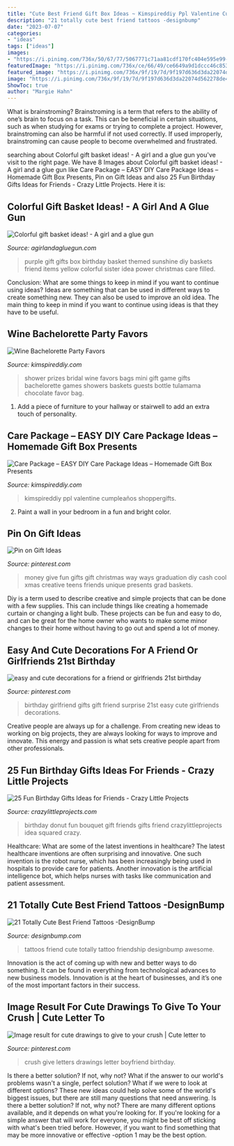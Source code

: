```yaml
---
title: "Cute Best Friend Gift Box Ideas ~ Kimspireddiy Ppl Valentine Cumpleaños Shoppergifts"
description: "21 totally cute best friend tattoos -designbump"
date: "2023-07-07"
categories:
- "ideas"
tags: ["ideas"]
images:
- "https://i.pinimg.com/736x/50/67/77/5067771c71aa81cdf170fc404e595e99--cash-gifts-graduation-gifts.jpg"
featuredImage: "https://i.pinimg.com/736x/ce/66/49/ce6649a9d1dccc46c8539e3cd1b48c79--birthday-ideas-for-girlfriend-girlfriend-gift.jpg"
featured_image: "https://i.pinimg.com/736x/9f/19/7d/9f197d636d3da22074d562278de4d0db.jpg"
image: "https://i.pinimg.com/736x/9f/19/7d/9f197d636d3da22074d562278de4d0db.jpg"
ShowToc: true
author: "Margie Hahn"
---
```



What is brainstroming?
Brainstroming is a term that refers to the ability of one’s brain to focus on a task. This can be beneficial in certain situations, such as when studying for exams or trying to complete a project. However, brainstroming can also be harmful if not used correctly. If used improperly, brainstroming can cause people to become overwhelmed and frustrated.

	

		
searching about Colorful gift basket ideas! - A girl and a glue gun you've visit to the right page. We have 8 Images about Colorful gift basket ideas! - A girl and a glue gun like Care Package – EASY DIY Care Package Ideas – Homemade Gift Box Presents, Pin on Gift Ideas and also 25 Fun Birthday Gifts Ideas for Friends - Crazy Little Projects. Here it is:
		
    
## Colorful Gift Basket Ideas! - A Girl And A Glue Gun

<img loading=lazy src="http://www.agirlandagluegun.com/wp-content/uploads/2016/01/1394c3fc9e9f496b9344db06ce7d751a.jpg" onerror="this.onerror=null;this.src='https://tse3.mm.bing.net/th?id=OIP.fA9hn_3bSJ9lKmd4mu4GvwHaJ6&amp;pid=15.1';" alt="Colorful gift basket ideas! - A girl and a glue gun">

_Source: agirlandagluegun.com_

>purple gift gifts box birthday basket themed sunshine diy baskets friend items yellow colorful sister idea power christmas care filled. 

	

Conclusion: What are some things to keep in mind if you want to continue using ideas?
Ideas are something that can be used in different ways to create something new. They can also be used to improve an old idea. The main thing to keep in mind if you want to continue using ideas is that they have to be useful.

    
## Wine Bachelorette Party Favors

<img loading=lazy src="https://kimspireddiy.com/wp-content/uploads/2018/02/mini-wine-favors.jpg" onerror="this.onerror=null;this.src='https://tse1.mm.bing.net/th?id=OIP.4nWZQRTPKCgt7fe51DVxzwHaJ4&amp;pid=15.1';" alt="Wine Bachelorette Party Favors">

_Source: kimspireddiy.com_

>shower prizes bridal wine favors bags mini gift game gifts bachelorette games showers baskets guests bottle tulamama chocolate favor bag. 

	

1. Add a piece of furniture to your hallway or stairwell to add an extra touch of personality.

    
## Care Package – EASY DIY Care Package Ideas – Homemade Gift Box Presents

<img loading=lazy src="https://kimspireddiy.com/wp-content/uploads/2020/08/DIY-Care-Package_DIY-Gift-Box-2.jpg" onerror="this.onerror=null;this.src='https://tse2.mm.bing.net/th?id=OIP.TG2HS52DUg4R-soocEHcOwHaLH&amp;pid=15.1';" alt="Care Package – EASY DIY Care Package Ideas – Homemade Gift Box Presents">

_Source: kimspireddiy.com_

>kimspireddiy ppl valentine cumpleaños shoppergifts. 

	

2. Paint a wall in your bedroom in a fun and bright color.

    
## Pin On Gift Ideas

<img loading=lazy src="https://i.pinimg.com/736x/50/67/77/5067771c71aa81cdf170fc404e595e99--cash-gifts-graduation-gifts.jpg" onerror="this.onerror=null;this.src='https://tse4.mm.bing.net/th?id=OIP.LMFM7Eh_g7X5sGHfflu9MQAAAA&amp;pid=15.1';" alt="Pin on Gift Ideas">

_Source: pinterest.com_

>money give fun gifts gift christmas way ways graduation diy cash cool xmas creative teens friends unique presents grad baskets. 

	

Diy is a term used to describe creative and simple projects that can be done with a few supplies. This can include things like creating a homemade curtain or changing a light bulb. These projects can be fun and easy to do, and can be great for the home owner who wants to make some minor changes to their home without having to go out and spend a lot of money.

    
## Easy And Cute Decorations For A Friend Or Girlfriends 21st Birthday

<img loading=lazy src="https://i.pinimg.com/736x/ce/66/49/ce6649a9d1dccc46c8539e3cd1b48c79--birthday-ideas-for-girlfriend-girlfriend-gift.jpg" onerror="this.onerror=null;this.src='https://tse1.mm.bing.net/th?id=OIP.E4HVbTf8b7TVLw5BsuFOVQHaJ3&amp;pid=15.1';" alt="easy and cute decorations for a friend or girlfriends 21st birthday">

_Source: pinterest.com_

>birthday girlfriend gifts gift friend surprise 21st easy cute girlfriends decorations. 

	

Creative people are always up for a challenge. From creating new ideas to working on big projects, they are always looking for ways to improve and innovate. This energy and passion is what sets creative people apart from other professionals.

    
## 25 Fun Birthday Gifts Ideas For Friends - Crazy Little Projects

<img loading=lazy src="https://crazylittleprojects.com/wp-content/uploads/2016/03/Donut-Birthday-Bouquet.jpg" onerror="this.onerror=null;this.src='https://tse3.mm.bing.net/th?id=OIP.Uf9i31DO65ZVNj-fIAwUEAHaLG&amp;pid=15.1';" alt="25 Fun Birthday Gifts Ideas for Friends - Crazy Little Projects">

_Source: crazylittleprojects.com_

>birthday donut fun bouquet gift friends gifts friend crazylittleprojects idea squared crazy. 

	

Healthcare: What are some of the latest inventions in healthcare?
The latest healthcare inventions are often surprising and innovative. One such invention is the robot nurse, which has been increasingly being used in hospitals to provide care for patients. Another innovation is the artificial intelligence bot, which helps nurses with tasks like communication and patient assessment.

    
## 21 Totally Cute Best Friend Tattoos -DesignBump

<img loading=lazy src="https://cdn.designbump.com/wp-content/uploads/2015/11/Friendship-Tattoo-Quotes.jpg" onerror="this.onerror=null;this.src='https://tse4.mm.bing.net/th?id=OIP.vez68wEeL_jIr2nemU9Z1wHaHa&amp;pid=15.1';" alt="21 Totally Cute Best Friend Tattoos -DesignBump">

_Source: designbump.com_

>tattoos friend cute totally tattoo friendship designbump awesome. 

	

Innovation is the act of coming up with new and better ways to do something. It can be found in everything from technological advances to new business models. Innovation is at the heart of businesses, and it’s one of the most important factors in their success.

    
## Image Result For Cute Drawings To Give To Your Crush | Cute Letter To

<img loading=lazy src="https://i.pinimg.com/736x/9f/19/7d/9f197d636d3da22074d562278de4d0db.jpg" onerror="this.onerror=null;this.src='https://tse3.mm.bing.net/th?id=OIP.38zV8vVIwv3o0-frdZpDHQHaJ3&amp;pid=15.1';" alt="Image result for cute drawings to give to your crush | Cute letter to">

_Source: pinterest.com_

>crush give letters drawings letter boyfriend birthday. 

	

Is there a better solution? If not, why not?
What if the answer to our world's problems wasn't a single, perfect solution? What if we were to look at different options? These new ideas could help solve some of the world's biggest issues, but there are still many questions that need answering. Is there a better solution? If not, why not? There are many different options available, and it depends on what you're looking for. If you're looking for a simple answer that will work for everyone, you might be best off sticking with what's been tried before. However, if you want to find something that may be more innovative or effective -option 1 may be the best option.

